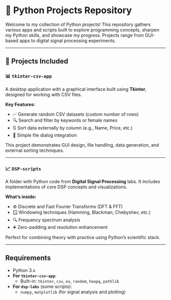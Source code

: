 # 🐍 Python Projects Repository

Welcome to my collection of Python projects! This repository gathers various apps and scripts built to explore programming concepts, sharpen my Python skills, and showcase my progress. Projects range from GUI-based apps to digital signal processing experiments.

---

## 📂 Projects Included

### 📊 `tkinter-csv-app`
A desktop application with a graphical interface built using **Tkinter**, designed for working with CSV files.

**Key Features:**
- ✅ Generate random CSV datasets (custom number of rows)
- 🔍 Search and filter by keywords or female names
- 🔃 Sort data externally by column (e.g., Name, Price, etc.)
- 📁 Simple file dialog integration

This project demonstrates GUI design, file handling, data generation, and external sorting techniques.

---

### 📈 `DSP-scripts`
A folder with Python code from **Digital Signal Processing** labs. It includes implementations of core DSP concepts and visualizations.

**What’s inside:**
- ⚙️ Discrete and Fast Fourier Transforms (DFT & FFT)
- 🪟 Windowing techniques (Hamming, Blackman, Chebyshev, etc.)
- 🔍 Frequency spectrum analysis
- ➕ Zero-padding and resolution enhancement

Perfect for combining theory with practice using Python’s scientific stack.

---

## Requirements

- Python 3.x
- **For `tkinter-csv-app`**:  
  - Built-in: `tkinter`, `csv`, `os`, `random`, `heapq`, `pathlib`
- **For `dsp-labs`** (some scripts):  
  - `numpy`, `matplotlib` (for signal analysis and plotting)
